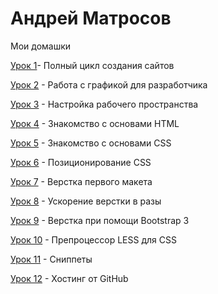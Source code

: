 # Андрей Матросов
Мои домашки


[Урок 1](OneDayOf/OneDayOf.github.io/homeworks/lesson_1 "Полный цикл создания сайтов")- Полный цикл создания сайтов

[Урок 2](OneDayOf/OneDayOf.github.io/homeworks/lesson_2 "Работа с графикой для разработчика") - Работа с графикой для разработчика

[Урок 3](OneDayOf/OneDayOf.github.io/homeworks/lesson_3 "Настройка рабочего пространства") - Настройка рабочего пространства

[Урок 4](https://codepen.io/OneDayToLive/pen/YrqRLd "Знакомство с основами HTML") - Знакомство с основами HTML

[Урок 5](https://codepen.io/OneDayToLive/pen/xXOjxz "Знакомство с основами CSS") - Знакомство с основами CSS

[Урок 6](OneDayOf/OneDayOf.github.io/homeworks/lesson_6 "Позиционирование CSS") - Позиционирование CSS

[Урок 7](OneDayOf/OneDayOf.github.io/homeworks/lesson_7 "Верстка первого макета") - Верстка первого макета

[Урок 8](OneDayOf/OneDayOf.github.io/homeworks/lesson_8 "Ускорение верстки в разы") - Ускорение верстки в разы

[Урок 9](OneDayOf/OneDayOf.github.io/homeworks/lesson_9 "Верстка при помощи Bootstrap 3") - Верстка при помощи Bootstrap 3

[Урок 10](OneDayOf/OneDayOf.github.io/homeworks/lesson_10 "Препроцессор LESS для CSS") - Препроцессор LESS для CSS

[Урок 11](OneDayOf/OneDayOf.github.io/homeworks/lesson_11 "Сниппеты ") - Сниппеты

[Урок 12](OneDayOf/OneDayOf.github.io/homeworks/lesson_12 "Хостинг от GitHub") - Хостинг от GitHub
